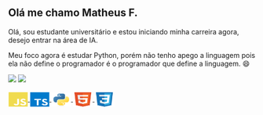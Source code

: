 ## Olá me chamo Matheus F.
<p>Olá, sou estudante universitário e estou iniciando minha carreira agora, desejo entrar na área de IA.</p>
<p>Meu foco agora é estudar Python, porém não tenho apego a linguagem pois ela não define o programador é o programador que define a linguagem. 😄</p>
<div> 
  <img height='170em' src= 'https://github-readme-stats.vercel.app/api?username=IMakeProgram&show_icons=true&theme=radical'/> <img height='170em', margin='5em' src= 'https://github-readme-stats.vercel.app/api/top-langs/?username=IMakeProgram'/>
</div>
<div style="display: inline_block"><br>
<a href ="https://beacons.ai/IMakeProgram">
<img align="center" alt="Rafa-Js" height="30" width="40" src="https://raw.githubusercontent.com/devicons/devicon/master/icons/javascript/javascript-plain.svg">
<img align="center" alt="Rafa-Ts" height="30" width="40" src="https://raw.githubusercontent.com/devicons/devicon/master/icons/typescript/typescript-plain.svg">  
<img align="center" alt="Rafa-Python" height="30" width="40" src="https://raw.githubusercontent.com/devicons/devicon/master/icons/python/python-original.svg">
<img align="center" alt="Rafa-HTML" height="30" width="40" src="https://raw.githubusercontent.com/devicons/devicon/master/icons/html5/html5-original.svg">
<img align="center" alt="Rafa-CSS" height="30" width="40" src="https://raw.githubusercontent.com/devicons/devicon/master/icons/css3/css3-original.svg">
</div>
